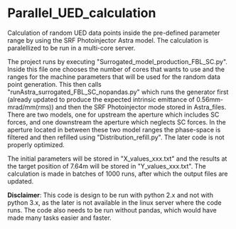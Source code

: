# Parallel_UED_calculation
Calculation of random UED data points inside the pre-defined parameter range by using the SRF Photoinjector Astra model. The calculation is paralellized to be run in a multi-core server.  

The project runs by executing "Surrogated_model_production_FBL_SC.py". Inside this file one chooses the number of cores that wants to use and the ranges for the machine parameters that will be used for the random data point generation. This then calls "runAstra_surrogated_FBL_SC_nopandas.py" which runs the generator first (already updated to produce the expected intrinsic emittance of 0.56mm-mrad/mm(rms)) and then the SRF Photoinjector mode stored in Astra_files. There are two models, one for upstream the aperture which includes SC forces, and one downstream the aperture which neglects SC forces. In the aperture located in between these two model ranges the phase-space is filtered and then refilled using "Distribution_refill.py". The later code is not properly optimized.  

The initial parameters will be stored in "X_values_xxx.txt" and the results at the target position of 7.64m will be stored in "Y_values_xxx.txt". The calculation is made in batches of 1000 runs, after which the output files are updated.

**Disclaimer**: This code is design to be run with python 2.x and not with python 3.x, as the later is not available in the linux server where the code runs. The code also needs to be run without pandas, which would have made many tasks easier and faster.
